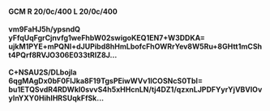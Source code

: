 #### GCM R 20/0c/400 L 20/0c/400
**vm9FaHJ5h/ypsndQ**<br/>**yFfqUqFgrCjnvfg1weFhbW02swigoKEQ1EN7+W3DDKA=**<br/>**ujkM1PYE+mPQNl+dJUPibd8hHmLbofcFhOWRrYev8W5Ru+8GHtt1mCSht4PQrf8RVJO306E033tRlZ8J...**<br/><br/>
**C+NSAU2S/DLbojla**<br/>**6qgMAgDx0bF0FIJka8F19TgsPEiwWVv1lCOSNcS0TbI=**<br/>**bu1ETQSvdR4RDWkl0svvS4h5xHHcnLN/tj4DZ1/qzxnLJPDFYyrYjVBVlOvyInYXY0HihIHRSUqkFfSk...**